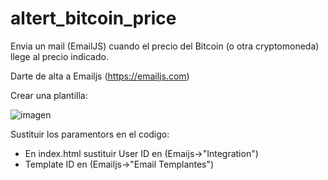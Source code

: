 # altert_bitcoin_price
Envia un mail (EmailJS) cuando el precio del Bitcoin (o otra cryptomoneda) llege al precio indicado.

Darte de alta a Emailjs (https://emailjs.com)

Crear una plantilla:

![imagen](https://github.com/miavila/altert_bitcoin/blob/master/emailjs.png?raw=true "imagen")


Sustituir los paramentors en el codigo:
- En index.html sustituir User ID en (Emaijs->"Integration")
- Template ID en (Emailjs->"Email Templantes")
